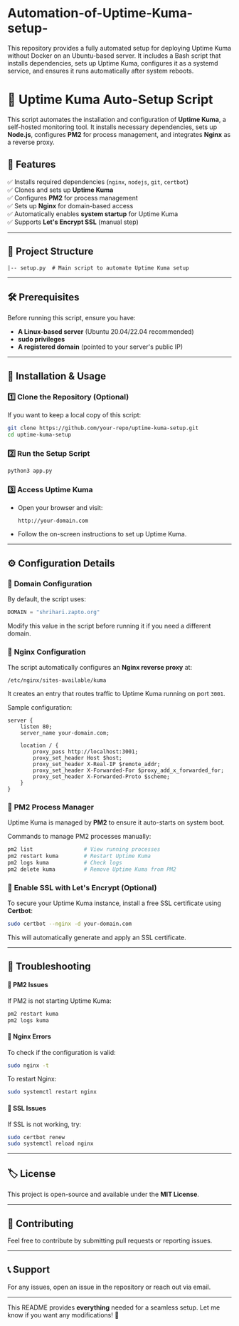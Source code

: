# Automation-of-Uptime-Kuma-setup-
This repository provides a fully automated setup for deploying Uptime Kuma without Docker on an Ubuntu-based server. It includes a Bash script that installs dependencies, sets up Uptime Kuma, configures it as a systemd service, and ensures it runs automatically after system reboots.

# 🚀 Uptime Kuma Auto-Setup Script  

This script automates the installation and configuration of **Uptime Kuma**, a self-hosted monitoring tool. It installs necessary dependencies, sets up **Node.js**, configures **PM2** for process management, and integrates **Nginx** as a reverse proxy.

## 📌 Features  

✅ Installs required dependencies (`nginx`, `nodejs`, `git`, `certbot`)  
✅ Clones and sets up **Uptime Kuma**  
✅ Configures **PM2** for process management  
✅ Sets up **Nginx** for domain-based access  
✅ Automatically enables **system startup** for Uptime Kuma  
✅ Supports **Let's Encrypt SSL** (manual step)  

---

## 📂 Project Structure  

```
|-- setup.py  # Main script to automate Uptime Kuma setup
```

---

## 🛠️ Prerequisites  

Before running this script, ensure you have:  

- **A Linux-based server** (Ubuntu 20.04/22.04 recommended)  
- **sudo privileges**  
- **A registered domain** (pointed to your server's public IP)  

---

## 🚀 Installation & Usage  

### 1️⃣ Clone the Repository (Optional)  
If you want to keep a local copy of this script:  
```bash
git clone https://github.com/your-repo/uptime-kuma-setup.git
cd uptime-kuma-setup
```

### 2️⃣ Run the Setup Script  
```bash
python3 app.py
```

### 3️⃣ Access Uptime Kuma  
- Open your browser and visit:  
  ```
  http://your-domain.com
  ```
- Follow the on-screen instructions to set up Uptime Kuma.  

---

## ⚙️ Configuration Details  

### 🔹 **Domain Configuration**  
By default, the script uses:  
```python
DOMAIN = "shrihari.zapto.org"
```
Modify this value in the script before running it if you need a different domain.

### 🔹 **Nginx Configuration**  
The script automatically configures an **Nginx reverse proxy** at:  
```
/etc/nginx/sites-available/kuma
```
It creates an entry that routes traffic to Uptime Kuma running on port `3001`.

Sample configuration:
```nginx
server {
    listen 80;
    server_name your-domain.com;

    location / {
        proxy_pass http://localhost:3001;
        proxy_set_header Host $host;
        proxy_set_header X-Real-IP $remote_addr;
        proxy_set_header X-Forwarded-For $proxy_add_x_forwarded_for;
        proxy_set_header X-Forwarded-Proto $scheme;
    }
}
```

### 🔹 **PM2 Process Manager**  
Uptime Kuma is managed by **PM2** to ensure it auto-starts on system boot.  

Commands to manage PM2 processes manually:
```bash
pm2 list                # View running processes
pm2 restart kuma        # Restart Uptime Kuma
pm2 logs kuma           # Check logs
pm2 delete kuma         # Remove Uptime Kuma from PM2
```

### 🔹 **Enable SSL with Let's Encrypt (Optional)**  
To secure your Uptime Kuma instance, install a free SSL certificate using **Certbot**:
```bash
sudo certbot --nginx -d your-domain.com
```
This will automatically generate and apply an SSL certificate.

---

## 🔧 Troubleshooting  

#### 🚨 PM2 Issues  
If PM2 is not starting Uptime Kuma:  
```bash
pm2 restart kuma
pm2 logs kuma
```

#### 🚨 Nginx Errors  
To check if the configuration is valid:  
```bash
sudo nginx -t
```
To restart Nginx:  
```bash
sudo systemctl restart nginx
```

#### 🚨 SSL Issues  
If SSL is not working, try:  
```bash
sudo certbot renew
sudo systemctl reload nginx
```

---

## 🏷️ License  
This project is open-source and available under the **MIT License**.

---

## 🤝 Contributing  
Feel free to contribute by submitting pull requests or reporting issues.

---

## 📞 Support  
For any issues, open an issue in the repository or reach out via email.

---

This README provides **everything** needed for a seamless setup. Let me know if you want any modifications! 🚀